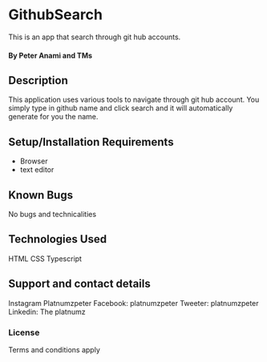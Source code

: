 # GithubSearch

This is an app that search through git hub accounts.

#### By **Peter Anami and TMs**
## Description
 This application uses various tools to navigate through git hub account. You simply type in github name and click search and it will automatically generate for you the name.
## Setup/Installation Requirements
* Browser
* text editor
## Known Bugs
No bugs and technicalities
## Technologies Used
HTML
CSS
Typescript
## Support and contact details
Instagram Platnumzpeter
Facebook: platnumzpeter
Tweeter: platnumzpeter
Linkedin: The platnumz
### License
Terms and conditions apply